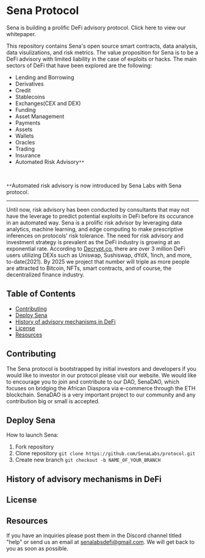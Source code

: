 # Sena Protocol
Sena is building a prolific DeFi advisory protocol. Click here to view our whitepaper.

This repository contains Sena's open source smart contracts, data analysis, data visulizations, and risk metrics. The value proposition for Sena is to be a DeFi advisory with limited liability in the case of exploits or hacks. The main sectors of DeFi that have been explored are the following:
- Lending and Borrowing
- Derivatives
- Credit
- Stablecoins
- Exchanges(CEX and DEX)
- Funding
- Asset Management
- Payments
- Assets
- Wallets
- Oracles
- Trading
- Insurance
- Automated Risk Advisory`**`
</br>

`**`Automated risk advisory is now introduced by Sena Labs with Sena protocol.

----

Until now, risk advisory has been conducted by consultants that may not have the leverage to predict potential exploits in DeFi before its occurance in an automated way. Sena is a prolific risk advisor by leveraging data analytics, machine learning, and edge computing to make prescriptive inferences on protocols' risk tolerance. The need for risk advisory and investment strategy is prevalent as the DeFi industry is growing at an exponential rate. According to [Decrypt.co](https://decrypt.co/76963/uniswaps-growth-pushes-defi-3-million-total-users), there are over 3 million DeFi users utilizing DEXs such as Uniswap, Sushiswap, dYdX, 1inch, and more, to-date(2021). By 2025 we project that number will triple as more people are attracted to Bitcoin, NFTs, smart contracts, and of course, the decentralized finance industry.

## Table of Contents
- [Contributing](#contributing)
- [Deploy Sena](#deploy-sena)
- [History of advisory mechanisms in DeFi](#history-of-advisory-mechanisms-in-defi)
- [License](#license)
- [Resources](#resources)

## Contributing
The Sena protocol is bootstrapped by initial investors and developers if you would like to investor in our protocol please visit our website. We would like to encourage you to join and contribute to our DAO, SenaDAO, which focuses on bridging the African Diaspora via e-commerce through the ETH blockchain. SenaDAO is a very important project to our community and any contribution big or small is accepted.

## Deploy Sena
How to launch Sena:
 1. Fork repository
 3. Clone repository `git clone https://github.com/SenaLabs/protocol.git`
 4. Create new branch `git checkout -b NAME_OF_YOUR_BRANCH`
 
## History of advisory mechanisms in DeFi

## License

## Resources
If you have an inquiries please post them in the Discord channel titled "help" or send us an email at senalabsdefi@gmail.com. We will get back to you as soon as possible.

